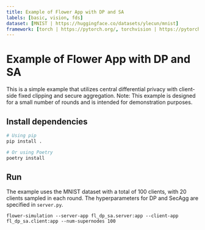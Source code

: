 ```yaml
---
title: Example of Flower App with DP and SA
labels: [basic, vision, fds]
dataset: [MNIST | https://huggingface.co/datasets/ylecun/mnist]
framework: [torch | https://pytorch.org/, torchvision | https://pytorch.org/vision/stable/index.html]
---
```


# Example of Flower App with DP and SA

This is a simple example that utilizes central differential privacy with client-side fixed clipping and secure aggregation.
Note: This example is designed for a small number of rounds and is intended for demonstration purposes.

## Install dependencies

```bash
# Using pip
pip install .

# Or using Poetry
poetry install
```

## Run

The example uses the MNIST dataset with a total of 100 clients, with 20 clients sampled in each round. The hyperparameters for DP and SecAgg are specified in `server.py`.

```shell
flower-simulation --server-app fl_dp_sa.server:app --client-app fl_dp_sa.client:app --num-supernodes 100
```

